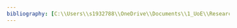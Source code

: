 ```yaml
---
bibliography: [C:\\Users\\s1932788\\OneDrive\\Documents\\1_UoE\\Research\\PhD\\Literature_Review\\bibtex\\Library.json]
---
```


